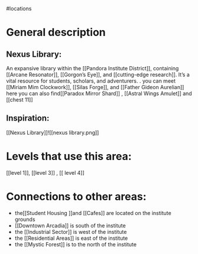 #locations


# General description
## **Nexus Library:** 
An expansive library within the [[Pandora Institute District]], containing [[Arcane Resonator]], [[Gorgon’s Eye]], and [[cutting-edge research]]. It’s a vital resource for students, scholars, and adventurers.
. you can meet  [[Miriam  Mim  Clockwork]], [[Silas Forge]], and [[Father Gideon Aurelian]]  here  you can also find[[Paradox Mirror Shard]] , [[Astral Wings Amulet]]  and [[chest 11]]

## **Inspiration:**
[[Nexus Library]]![[nexus library.png]]

# Levels that use this area:
[[level 1]], [[level 3]] , [[ level 4]]


# Connections to other areas:
- the[[Student Housing ]]and [[Cafes]]  are  located  on the institute grounds 
- [[Downtown Arcadia]] is south of  the institute
-   the [[Industrial Sector]]  is west of the institute  
-  the [[Residential Areas]] is east of the institute 
- the [[Mystic Forest]] is to the north of the institute 
